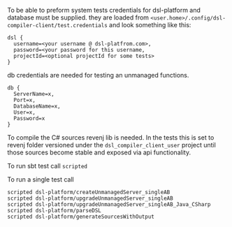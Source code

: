 To be able to preform system tests credentials for dsl-platform and database must be supplied.
they are loaded from `<user.home>/.config/dsl-compiler-client/test.credentials` and look something like this:

    dsl {
      username=<your username @ dsl-platfrom.com>,
      password=<your password for this username,
      projectId=<optional projectId for some tests>
    }

db credentials are needed for testing an unmanaged functions.

    db {
      ServerName=x,
      Port=x,
      DatabaseName=x,
      User=x,
      Password=x
    }

To compile the C# sources revenj lib is needed. In the tests this is set to revenj folder versioned under the
`dsl_compiler_client_user` project until those sources become stable and exposed via api functionality.


To run sbt test call `scripted`

To run a single test call

    scripted dsl-platform/createUnmanagedServer_singleAB
    scripted dsl-platform/upgradeUnmanagedServer_singleAB
    scripted dsl-platform/upgradeUnmanagedServer_singleAB_Java_CSharp
    scripted dsl-platform/parseDSL
    scripted dsl-platform/generateSourcesWithOutput
